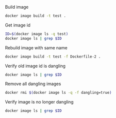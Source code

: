 Build image

```sh
docker image build -t test .
```

Get image id

```sh
ID=$(docker image ls -q test)
docker image ls | grep $ID
```

Rebuild image with same name

```sh
docker image build -t test -f Dockerfile-2 .
```

Verify old image id is dangling

```sh
docker image ls | grep $ID
```

Remove all dangling images
```sh
docker rmi $(docker image ls -q -f dangling=true)
```

Verify image is no longer dangling

```sh
docker image ls | grep $ID
```